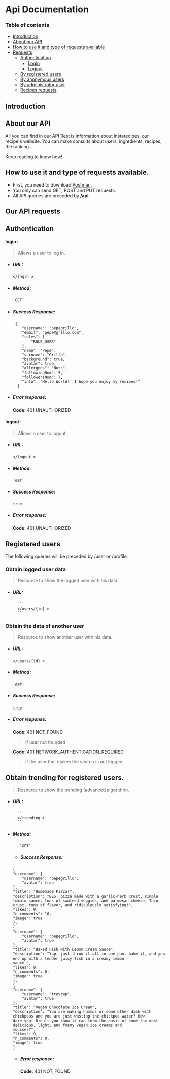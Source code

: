 # Api Documentation

### Table of contents
* [Introduction](#intro)  
* [About our API](#about)  
* [How to use it and type of requests available](#useandrequests)  
* [Requests](#requests)  
  * [Authentication](#authentication)  
  	* [Login](#login)
	* [Logout](#logout) 
  * [By registered users](#registeredreq) 
  * [By anonymous users](#anonymousreq)  
  * [By administrator user](#adminreq)  
  * [Recipes requests](#recipesreq)  
 

## Introduction <a name="intro"></a>

## About our API <a name="about"></a>
All you can find in our API Rest is information about instarecipes, our recipe's website. You can make consults about users, ingredients, recipes, the ranking... 

Keep reading to know how!

## How to use it and type of requests available. <a name="useandrequests"></a>
  * First, you need to download [Postman](https://www.getpostman.com/).  
  * You only can send GET, POST and PUT requests.    
  * All API queries are preceded by **/api**.  

## Our API requests <a name="requests"></a>

  ## Authentication <a name="authentication"></a> 
   #### login : <a name="login"></a>
   > Allows a user to log in.
   
   * ##### URL:
        ```
        </login >  
        ```
   * ##### Method:  
         `GET`
   
   * ##### Success Response:
         
          {
             "username": "pepegrillo",
             "email": "pepe@grillo.com",
             "roles": [
                 "ROLE_USER"
             ],
             "name": "Pepe",
             "surname": "Grillo",
             "background": true,
             "avatar": true,
             "allergens": "Nuts",
             "followingNum": 5,
             "followersNum": 7,
             "info": "Hello World!! I hope you enjoy my recipes!"
           }
         
  
  * ##### Error response:

	**Code**: 401 UNAUTHORIZED


   #### logout : <a name="logout"></a>
   > Allows a user to logout.
   
   * ##### URL:
        ```
        </logout >  
        ```
   * ##### Method:  
         `GET`
   
   * ##### Success Response:
         
         true
         
  * ##### Error response:

	**Code**: 401 UNAUTHORIZED  
	
## Registered users <a name="registeredreq"></a>
The following queries will be preceded by /user or /profile. 
  
### Obtain logged user data
> Resource to show the logged user with his data.
* ##### URL:
        ```
        </users/{id} >  
        ```
### Obtain the data of another user
> Resource to show another user with his data.
   * ##### URL:
        ```
        </users/{id} >  
        ```
   * ##### Method:  
         `GET`
   
   * ##### Success Response:
         
         true
         
  * ##### Error response:

	**Code**: 401 NOT_FOUND 
	> if user not founded 
	
	**Code**: 401 NETWORK_AUTHENTICATION_REQUIRED
	> if the user that makes the search is not logged

## Obtain trending for registered users.
> Resource to show the trending (advanced algorithm).
* ##### URL:
        ```
        </trending >  
        ```
* ##### Method:  
         `GET`
   
   * ##### Success Response:
    ```
    {
	"username": {
	    "username": "pepegrillo",
	    "avatar": true
	},
	"title": "Homemade Pizza!",
	"description": "BEST pizza made with a garlic-herb crust, simple tomato sauce, tons of sauteed veggies, and parmesan cheese. Thin crust, tons of flavor, and ridiculously satisfying!",
	"likes": 9,
	"n_comments": 10,
	"image": true
    },
    {
	"username": {
	    "username": "pepegrillo",
	    "avatar": true
	},
	"title": "Baked Fish with Lemon Cream Sauce",
	"description": "Yup, just throw it all in one pan, bake it, and you end up with a tender juicy fish in a creamy lemon 	                 sauce.",  
	"likes": 9,  
	"n_comments": 0,  
	"image": true  
    },  
    {  
	"username": {  
	    "username": "trevrap",  
	    "avatar": true  
	},  
	"title": "Vegan Chocolate Ice Cream",  
	"description": "You are making hummus or some other dish with chickpeas and you are just wasting the chickpea water? How 		 dare you! Didn't you know it can form the basis of some the most delicious, light, and foamy vegan ice creams and 	                 mousses?",  
	"likes": 9,  
	"n_comments": 0,  
	"image": true  
    }   
    ``` 
  * ##### Error response:

	**Code**: 401 NOT_FOUND 
	
